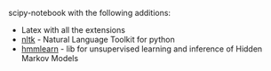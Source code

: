 scipy-notebook with the following additions:
- Latex with all the extensions
- [nltk](http://www.nltk.org/) - Natural Language Toolkit for python
- [hmmlearn](https://github.com/hmmlearn/hmmlearn) - lib for unsupervised learning and inference of Hidden Markov Models
